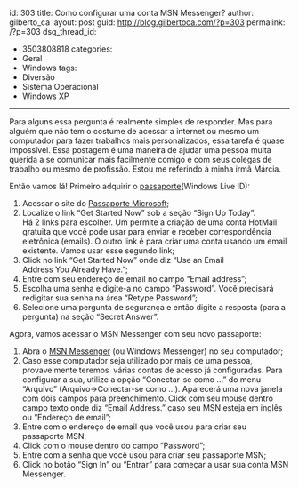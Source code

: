 id: 303
title: Como configurar uma conta MSN Messenger?
author: gilberto_ca
layout: post
guid: http://blog.gilbertoca.com/?p=303
permalink: /?p=303
dsq_thread_id:
  - 3503808818
categories:
  - Geral
  - Windows
tags:
  - Diversão
  - Sistema Operacional
  - Windows XP
---
<!-- google_ad_section_start -->

Para alguns essa pergunta é realmente simples de responder. Mas para alguém que não tem o costume de acessar a internet ou mesmo um computador para fazer trabalhos mais personalizados, essa tarefa é quase impossível. Essa postagem é uma maneira de ajudar uma pessoa muita querida a se comunicar mais facilmente comigo e com seus colegas de trabalho ou mesmo de profissão. Estou me referindo à minha irmã Márcia. 

Então vamos lá! Primeiro adquirir o [passaporte][1](Windows Live ID):

  1. Acessar o site do [Passaporte Microsoft][2];
  2. Localize o link &#8220;Get Started Now&#8221; sob a seção &#8220;Sign Up Today&#8221;.  
    Há 2 links para escolher. Um permite a criação de uma conta HotMail gratuita que você pode usar para enviar e receber correspondência eletrônica (emails). O outro link é para criar uma conta usando um email existente. Vamos usar esse segundo link; 
  3. Click no link &#8220;Get Started Now&#8221; onde diz &#8220;Use an Email  
    Address You Already Have.&#8221;;
  4. Entre com seu endereço de email no campo &#8220;Email address&#8221;;
  5. Escolha uma senha e digite-a no campo &#8220;Password&#8221;. Você precisará redigitar sua senha na área &#8220;Retype Password&#8221;; 
  6. Selecione uma pergunta de segurança e então digite a resposta (para a pergunta) na seção &#8220;Secret Answer&#8221;.

Agora, vamos acessar o MSN Messenger com seu novo passaporte:

  1. Abra o [MSN Messenger][3] (ou Windows Messenger) no seu computador;
  2. Caso esse computador seja utilizado por mais de uma pessoa, provavelmente teremos  várias contas de acesso já configuradas. Para configurar a sua, utilize a opção &#8220;Conectar-se como &#8230;&#8221; do menu &#8220;Arquivo&#8221; (Arquivo->Conectar-se como &#8230;). Aparecerá uma nova janela com dois campos para preenchimento. Click com seu mouse dentro campo texto onde diz &#8220;Email Address.&#8221; caso seu MSN esteja em inglês ou &#8220;Endereço de email&#8221;; 
  3. Entre com o endereço de email que você usou para criar seu passaporte MSN; 
  4. Click com o mouse dentro do campo &#8220;Password&#8221;;
  5. Entre com a senha que você usou para criar seu passaporte MSN;
  6. Click no botão &#8220;Sign In&#8221; ou &#8220;Entrar&#8221; para começar a usar sua conta MSN Messenger. 

<!-- google_ad_section_end -->

 [1]: http://pt.wikipedia.org/wiki/Windows_Live_ID
 [2]: https://accountservices.passport.net/ppnetworkhome.srf?vv=450&#038;lc=1033
 [3]: http://www.windowslive.com.br/public/product.aspx/view/2